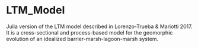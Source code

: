 # LTM_Model
Julia version of the LTM model described in Lorenzo-Trueba &amp; Mariotti 2017. It is a cross-sectional and process-based model for the geomorphic evolution of an idealized barrier-marsh-lagoon-marsh system. 
